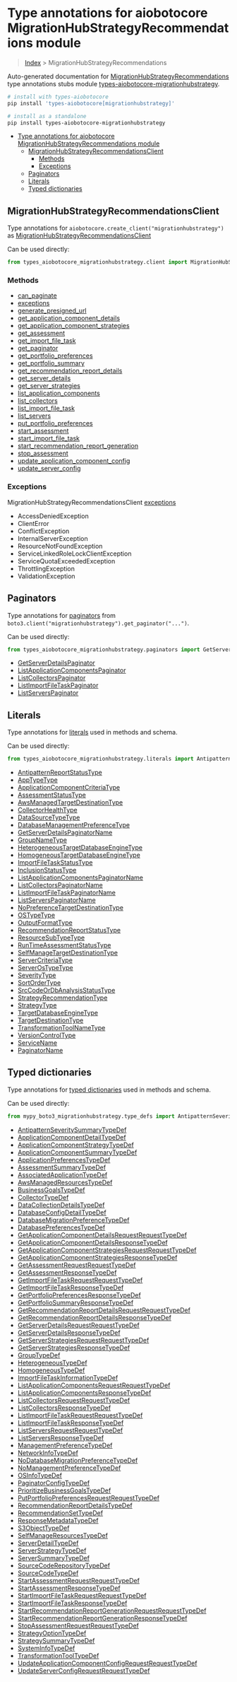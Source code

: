 <a id="type-annotations-for-aiobotocore-migrationhubstrategyrecommendations-module"></a>

# Type annotations for aiobotocore MigrationHubStrategyRecommendations module

> [Index](..) > MigrationHubStrategyRecommendations

Auto-generated documentation for
[MigrationHubStrategyRecommendations](https://boto3.amazonaws.com/v1/documentation/api/latest/reference/services/migrationhubstrategy.html#MigrationHubStrategyRecommendations)
type annotations stubs module
[types-aiobotocore-migrationhubstrategy](https://pypi.org/project/types-aiobotocore-migrationhubstrategy/).

```bash
# install with types-aiobotocore
pip install 'types-aiobotocore[migrationhubstrategy]'

# install as a standalone
pip install types-aiobotocore-migrationhubstrategy
```

- [Type annotations for aiobotocore MigrationHubStrategyRecommendations module](#type-annotations-for-aiobotocore-migrationhubstrategyrecommendations-module)
  - [MigrationHubStrategyRecommendationsClient](#migrationhubstrategyrecommendationsclient)
    - [Methods](#methods)
    - [Exceptions](#exceptions)
  - [Paginators](#paginators)
  - [Literals](#literals)
  - [Typed dictionaries](#typed-dictionaries)

<a id="migrationhubstrategyrecommendationsclient"></a>

## MigrationHubStrategyRecommendationsClient

Type annotations for `aiobotocore.create_client("migrationhubstrategy")` as
[MigrationHubStrategyRecommendationsClient](./client.md)

Can be used directly:

```python
from types_aiobotocore_migrationhubstrategy.client import MigrationHubStrategyRecommendationsClient
```

<a id="methods"></a>

### Methods

- [can_paginate](./client.md#can_paginate)
- [exceptions](./client.md#exceptions)
- [generate_presigned_url](./client.md#generate_presigned_url)
- [get_application_component_details](./client.md#get_application_component_details)
- [get_application_component_strategies](./client.md#get_application_component_strategies)
- [get_assessment](./client.md#get_assessment)
- [get_import_file_task](./client.md#get_import_file_task)
- [get_paginator](./client.md#get_paginator)
- [get_portfolio_preferences](./client.md#get_portfolio_preferences)
- [get_portfolio_summary](./client.md#get_portfolio_summary)
- [get_recommendation_report_details](./client.md#get_recommendation_report_details)
- [get_server_details](./client.md#get_server_details)
- [get_server_strategies](./client.md#get_server_strategies)
- [list_application_components](./client.md#list_application_components)
- [list_collectors](./client.md#list_collectors)
- [list_import_file_task](./client.md#list_import_file_task)
- [list_servers](./client.md#list_servers)
- [put_portfolio_preferences](./client.md#put_portfolio_preferences)
- [start_assessment](./client.md#start_assessment)
- [start_import_file_task](./client.md#start_import_file_task)
- [start_recommendation_report_generation](./client.md#start_recommendation_report_generation)
- [stop_assessment](./client.md#stop_assessment)
- [update_application_component_config](./client.md#update_application_component_config)
- [update_server_config](./client.md#update_server_config)

<a id="exceptions"></a>

### Exceptions

MigrationHubStrategyRecommendationsClient [exceptions](./client.md#exceptions)

- AccessDeniedException
- ClientError
- ConflictException
- InternalServerException
- ResourceNotFoundException
- ServiceLinkedRoleLockClientException
- ServiceQuotaExceededException
- ThrottlingException
- ValidationException

<a id="paginators"></a>

## Paginators

Type annotations for [paginators](./paginators.md) from
`boto3.client("migrationhubstrategy").get_paginator("...")`.

Can be used directly:

```python
from types_aiobotocore_migrationhubstrategy.paginators import GetServerDetailsPaginator, ...
```

- [GetServerDetailsPaginator](./paginators.md#getserverdetailspaginator)
- [ListApplicationComponentsPaginator](./paginators.md#listapplicationcomponentspaginator)
- [ListCollectorsPaginator](./paginators.md#listcollectorspaginator)
- [ListImportFileTaskPaginator](./paginators.md#listimportfiletaskpaginator)
- [ListServersPaginator](./paginators.md#listserverspaginator)

<a id="literals"></a>

## Literals

Type annotations for [literals](./literals.md) used in methods and schema.

Can be used directly:

```python
from types_aiobotocore_migrationhubstrategy.literals import AntipatternReportStatusType, ...
```

- [AntipatternReportStatusType](./literals.md#antipatternreportstatustype)
- [AppTypeType](./literals.md#apptypetype)
- [ApplicationComponentCriteriaType](./literals.md#applicationcomponentcriteriatype)
- [AssessmentStatusType](./literals.md#assessmentstatustype)
- [AwsManagedTargetDestinationType](./literals.md#awsmanagedtargetdestinationtype)
- [CollectorHealthType](./literals.md#collectorhealthtype)
- [DataSourceTypeType](./literals.md#datasourcetypetype)
- [DatabaseManagementPreferenceType](./literals.md#databasemanagementpreferencetype)
- [GetServerDetailsPaginatorName](./literals.md#getserverdetailspaginatorname)
- [GroupNameType](./literals.md#groupnametype)
- [HeterogeneousTargetDatabaseEngineType](./literals.md#heterogeneoustargetdatabaseenginetype)
- [HomogeneousTargetDatabaseEngineType](./literals.md#homogeneoustargetdatabaseenginetype)
- [ImportFileTaskStatusType](./literals.md#importfiletaskstatustype)
- [InclusionStatusType](./literals.md#inclusionstatustype)
- [ListApplicationComponentsPaginatorName](./literals.md#listapplicationcomponentspaginatorname)
- [ListCollectorsPaginatorName](./literals.md#listcollectorspaginatorname)
- [ListImportFileTaskPaginatorName](./literals.md#listimportfiletaskpaginatorname)
- [ListServersPaginatorName](./literals.md#listserverspaginatorname)
- [NoPreferenceTargetDestinationType](./literals.md#nopreferencetargetdestinationtype)
- [OSTypeType](./literals.md#ostypetype)
- [OutputFormatType](./literals.md#outputformattype)
- [RecommendationReportStatusType](./literals.md#recommendationreportstatustype)
- [ResourceSubTypeType](./literals.md#resourcesubtypetype)
- [RunTimeAssessmentStatusType](./literals.md#runtimeassessmentstatustype)
- [SelfManageTargetDestinationType](./literals.md#selfmanagetargetdestinationtype)
- [ServerCriteriaType](./literals.md#servercriteriatype)
- [ServerOsTypeType](./literals.md#serverostypetype)
- [SeverityType](./literals.md#severitytype)
- [SortOrderType](./literals.md#sortordertype)
- [SrcCodeOrDbAnalysisStatusType](./literals.md#srccodeordbanalysisstatustype)
- [StrategyRecommendationType](./literals.md#strategyrecommendationtype)
- [StrategyType](./literals.md#strategytype)
- [TargetDatabaseEngineType](./literals.md#targetdatabaseenginetype)
- [TargetDestinationType](./literals.md#targetdestinationtype)
- [TransformationToolNameType](./literals.md#transformationtoolnametype)
- [VersionControlType](./literals.md#versioncontroltype)
- [ServiceName](./literals.md#servicename)
- [PaginatorName](./literals.md#paginatorname)

<a id="typed-dictionaries"></a>

## Typed dictionaries

Type annotations for [typed dictionaries](./type_defs.md) used in methods and
schema.

Can be used directly:

```python
from mypy_boto3_migrationhubstrategy.type_defs import AntipatternSeveritySummaryTypeDef, ...
```

- [AntipatternSeveritySummaryTypeDef](./type_defs.md#antipatternseveritysummarytypedef)
- [ApplicationComponentDetailTypeDef](./type_defs.md#applicationcomponentdetailtypedef)
- [ApplicationComponentStrategyTypeDef](./type_defs.md#applicationcomponentstrategytypedef)
- [ApplicationComponentSummaryTypeDef](./type_defs.md#applicationcomponentsummarytypedef)
- [ApplicationPreferencesTypeDef](./type_defs.md#applicationpreferencestypedef)
- [AssessmentSummaryTypeDef](./type_defs.md#assessmentsummarytypedef)
- [AssociatedApplicationTypeDef](./type_defs.md#associatedapplicationtypedef)
- [AwsManagedResourcesTypeDef](./type_defs.md#awsmanagedresourcestypedef)
- [BusinessGoalsTypeDef](./type_defs.md#businessgoalstypedef)
- [CollectorTypeDef](./type_defs.md#collectortypedef)
- [DataCollectionDetailsTypeDef](./type_defs.md#datacollectiondetailstypedef)
- [DatabaseConfigDetailTypeDef](./type_defs.md#databaseconfigdetailtypedef)
- [DatabaseMigrationPreferenceTypeDef](./type_defs.md#databasemigrationpreferencetypedef)
- [DatabasePreferencesTypeDef](./type_defs.md#databasepreferencestypedef)
- [GetApplicationComponentDetailsRequestRequestTypeDef](./type_defs.md#getapplicationcomponentdetailsrequestrequesttypedef)
- [GetApplicationComponentDetailsResponseTypeDef](./type_defs.md#getapplicationcomponentdetailsresponsetypedef)
- [GetApplicationComponentStrategiesRequestRequestTypeDef](./type_defs.md#getapplicationcomponentstrategiesrequestrequesttypedef)
- [GetApplicationComponentStrategiesResponseTypeDef](./type_defs.md#getapplicationcomponentstrategiesresponsetypedef)
- [GetAssessmentRequestRequestTypeDef](./type_defs.md#getassessmentrequestrequesttypedef)
- [GetAssessmentResponseTypeDef](./type_defs.md#getassessmentresponsetypedef)
- [GetImportFileTaskRequestRequestTypeDef](./type_defs.md#getimportfiletaskrequestrequesttypedef)
- [GetImportFileTaskResponseTypeDef](./type_defs.md#getimportfiletaskresponsetypedef)
- [GetPortfolioPreferencesResponseTypeDef](./type_defs.md#getportfoliopreferencesresponsetypedef)
- [GetPortfolioSummaryResponseTypeDef](./type_defs.md#getportfoliosummaryresponsetypedef)
- [GetRecommendationReportDetailsRequestRequestTypeDef](./type_defs.md#getrecommendationreportdetailsrequestrequesttypedef)
- [GetRecommendationReportDetailsResponseTypeDef](./type_defs.md#getrecommendationreportdetailsresponsetypedef)
- [GetServerDetailsRequestRequestTypeDef](./type_defs.md#getserverdetailsrequestrequesttypedef)
- [GetServerDetailsResponseTypeDef](./type_defs.md#getserverdetailsresponsetypedef)
- [GetServerStrategiesRequestRequestTypeDef](./type_defs.md#getserverstrategiesrequestrequesttypedef)
- [GetServerStrategiesResponseTypeDef](./type_defs.md#getserverstrategiesresponsetypedef)
- [GroupTypeDef](./type_defs.md#grouptypedef)
- [HeterogeneousTypeDef](./type_defs.md#heterogeneoustypedef)
- [HomogeneousTypeDef](./type_defs.md#homogeneoustypedef)
- [ImportFileTaskInformationTypeDef](./type_defs.md#importfiletaskinformationtypedef)
- [ListApplicationComponentsRequestRequestTypeDef](./type_defs.md#listapplicationcomponentsrequestrequesttypedef)
- [ListApplicationComponentsResponseTypeDef](./type_defs.md#listapplicationcomponentsresponsetypedef)
- [ListCollectorsRequestRequestTypeDef](./type_defs.md#listcollectorsrequestrequesttypedef)
- [ListCollectorsResponseTypeDef](./type_defs.md#listcollectorsresponsetypedef)
- [ListImportFileTaskRequestRequestTypeDef](./type_defs.md#listimportfiletaskrequestrequesttypedef)
- [ListImportFileTaskResponseTypeDef](./type_defs.md#listimportfiletaskresponsetypedef)
- [ListServersRequestRequestTypeDef](./type_defs.md#listserversrequestrequesttypedef)
- [ListServersResponseTypeDef](./type_defs.md#listserversresponsetypedef)
- [ManagementPreferenceTypeDef](./type_defs.md#managementpreferencetypedef)
- [NetworkInfoTypeDef](./type_defs.md#networkinfotypedef)
- [NoDatabaseMigrationPreferenceTypeDef](./type_defs.md#nodatabasemigrationpreferencetypedef)
- [NoManagementPreferenceTypeDef](./type_defs.md#nomanagementpreferencetypedef)
- [OSInfoTypeDef](./type_defs.md#osinfotypedef)
- [PaginatorConfigTypeDef](./type_defs.md#paginatorconfigtypedef)
- [PrioritizeBusinessGoalsTypeDef](./type_defs.md#prioritizebusinessgoalstypedef)
- [PutPortfolioPreferencesRequestRequestTypeDef](./type_defs.md#putportfoliopreferencesrequestrequesttypedef)
- [RecommendationReportDetailsTypeDef](./type_defs.md#recommendationreportdetailstypedef)
- [RecommendationSetTypeDef](./type_defs.md#recommendationsettypedef)
- [ResponseMetadataTypeDef](./type_defs.md#responsemetadatatypedef)
- [S3ObjectTypeDef](./type_defs.md#s3objecttypedef)
- [SelfManageResourcesTypeDef](./type_defs.md#selfmanageresourcestypedef)
- [ServerDetailTypeDef](./type_defs.md#serverdetailtypedef)
- [ServerStrategyTypeDef](./type_defs.md#serverstrategytypedef)
- [ServerSummaryTypeDef](./type_defs.md#serversummarytypedef)
- [SourceCodeRepositoryTypeDef](./type_defs.md#sourcecoderepositorytypedef)
- [SourceCodeTypeDef](./type_defs.md#sourcecodetypedef)
- [StartAssessmentRequestRequestTypeDef](./type_defs.md#startassessmentrequestrequesttypedef)
- [StartAssessmentResponseTypeDef](./type_defs.md#startassessmentresponsetypedef)
- [StartImportFileTaskRequestRequestTypeDef](./type_defs.md#startimportfiletaskrequestrequesttypedef)
- [StartImportFileTaskResponseTypeDef](./type_defs.md#startimportfiletaskresponsetypedef)
- [StartRecommendationReportGenerationRequestRequestTypeDef](./type_defs.md#startrecommendationreportgenerationrequestrequesttypedef)
- [StartRecommendationReportGenerationResponseTypeDef](./type_defs.md#startrecommendationreportgenerationresponsetypedef)
- [StopAssessmentRequestRequestTypeDef](./type_defs.md#stopassessmentrequestrequesttypedef)
- [StrategyOptionTypeDef](./type_defs.md#strategyoptiontypedef)
- [StrategySummaryTypeDef](./type_defs.md#strategysummarytypedef)
- [SystemInfoTypeDef](./type_defs.md#systeminfotypedef)
- [TransformationToolTypeDef](./type_defs.md#transformationtooltypedef)
- [UpdateApplicationComponentConfigRequestRequestTypeDef](./type_defs.md#updateapplicationcomponentconfigrequestrequesttypedef)
- [UpdateServerConfigRequestRequestTypeDef](./type_defs.md#updateserverconfigrequestrequesttypedef)

